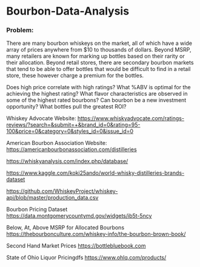 # Bourbon-Data-Analysis

### Problem: 
There are many bourbon whiskeys on the market, all of which have a wide array of prices anywhere from $10 to thousands of dollars. Beyond MSRP, many retailers are known for marking up bottles based on their rarity or their allocation. Beyond retail stores, there are secondary bourbon markets that tend to be able to offer bottles that would be difficult to find in a retail store, these however charge a premium for the bottles. 

Does high price correlate with high ratings?
What %ABV is optimal for the achieving the highest rating?
What flavor characteristics are observed in some of the highest rated bourbons?
Can bourbon be a new investment opportunity? What bottles pull the greatest ROI?
 
Whiskey Advocate Website:
https://www.whiskyadvocate.com/ratings-reviews/?search=&submit=+&brand_id=0&rating=95-100&price=0&category=0&styles_id=0&issue_id=0

American Bourbon Association Website: 
https://americanbourbonassociation.com/distilleries

https://whiskyanalysis.com/index.php/database/

https://www.kaggle.com/koki25ando/world-whisky-distilleries-brands-dataset

https://github.com/WhiskeyProject/whiskey-api/blob/master/production_data.csv


Bourbon Pricing Dataset
https://data.montgomerycountymd.gov/widgets/ib5t-5ncy

Below, At, Above MSRP for Allocated Bourbons
https://thebourbonculture.com/whiskey-info/the-bourbon-brown-book/

Second Hand Market Prices
https://bottlebluebook.com

State of Ohio Liquor Pricingdfs
https://www.ohlq.com/products/


